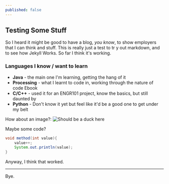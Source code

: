```yaml
---
published: false
---
```

## Testing Some Stuff

So I heard it might be good to have a blog, _you know_, to show employers that I can think and stuff.
This is really just a test to tr y out markdown, and to see how Jekyll Works. So far I think it's working.

### Languages I know / want to learn
- **Java** - the main one I'm learning, getting the hang of it
- **Processing** - what I learnt to code in, working through the nature of code Ebook
- **C/C++** - used it for an ENGR101 project, know the basics, but still daunted by
- **Python** - Don't know it yet but feel like it'd be a good one to get under my belt

How about an image?:
![Should be a duck here]({{site.baseurl}}/http://i.imgur.com/NYwSoYp.jpg)

Maybe some code?

```java
void method(int value){
	value++;
	System.out.println(value);
}
```

Anyway, I think that worked.

---

Bye.
